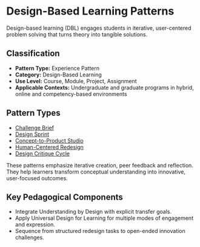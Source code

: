 # Design-Based Learning Patterns

Design-based learning (DBL) engages students in iterative, user-centered problem solving that turns theory into tangible solutions.

## Classification

- **Pattern Type:** Experience Pattern
- **Category:** Design-Based Learning
- **Use Level:** Course, Module, Project, Assignment
- **Applicable Contexts:** Undergraduate and graduate programs in hybrid, online and competency-based environments

## Pattern Types

- [Challenge Brief](challenge_brief.md)
- [Design Sprint](design_sprint.md)
- [Concept-to-Product Studio](concept_to_product_studio.md)
- [Human-Centered Redesign](human_centered_redesign.md)
- [Design Critique Cycle](design_critique_cycle.md)

These patterns emphasize iterative creation, peer feedback and reflection. They help learners transform conceptual understanding into innovative, user-focused outcomes.

## Key Pedagogical Components
- Integrate Understanding by Design with explicit transfer goals.
- Apply Universal Design for Learning for multiple modes of engagement and expression.
- Sequence from structured redesign tasks to open-ended innovation challenges.

